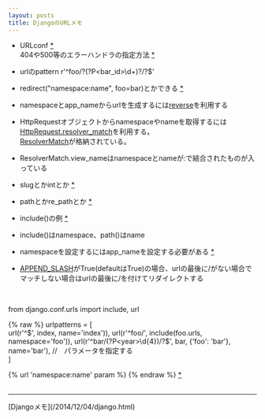 ```yaml
---
layout: posts
title: DjangoのURLメモ 
---
```

* URLconf [\*](https://docs.djangoproject.com/en/stable/topics/http/urls/#example)   
404や500等のエラーハンドラの指定方法 [\*](https://docs.djangoproject.com/en/1.10/topics/http/views/#customizing-error-views)    

* urlのpattern  r'^foo/?(?P<bar_id>\d+)?/?$'
   
* redirect("namespace:name", foo=bar)とかできる [*](https://docs.djangoproject.com/en/stable/topics/http/shortcuts/#examples) 

* namespaceとapp_nameからurlを生成するには[reverse](https://docs.djangoproject.com/en/stable/urlresolvers/#reverse)を利用する

* HttpRequestオブジェクトからnamespaceやnameを取得するには[HttpRequest.resolver_match](https://docs.djangoproject.com/en/stable/ref/request-response/#django.http.HttpRequest.resolver_match)を利用する。   
[ResolverMatch](https://docs.djangoproject.com/en/stable/ref/urlresolvers/#django.core.urlresolvers.ResolverMatch)が格納されている。   

* ResolverMatch.view_nameはnamespaceとnameが:で結合されたものが入っている    

* slugとかintとか [\*](https://docs.djangoproject.com/en/2.0/topics/http/urls/#path-converters)  

* pathとかre_pathとか [\*](https://docs.djangoproject.com/en/2.0/ref/urls/#module-django.urls.conf)

* include()の例 [\*](https://docs.djangoproject.com/en/2.0/topics/http/urls/#including-other-urlconfs)

* include()はnamespace、path()はname

* namespaceを設定するにはapp_nameを設定する必要がある [\*](https://docs.djangoproject.com/en/2.0/topics/http/urls/#namespaces-and-include)  
* [APPEND_SLASH](https://docs.djangoproject.com/en/stable/ref/settings/#append-slash)がTrue(defaultはTrue)の場合、urlの最後に/がない場合でマッチしない場合はurlの最後に/を付けてリダイレクトする

<br>


from django.conf.urls import include, url

{% raw %}
urlpatterns = [  
    url(r'^$', index, name='index')),  
    url(r'^foo/', include(foo.urls, namespace='foo')),  
    url(r'^bar/(?P<year>\d{4})/?$', bar, {'foo': 'bar'}, name='bar'), //　パラメータを指定する  
]

{% url 'namespace:name' param %}
{% endraw %}
[\*](https://docs.djangoproject.com/en/1.10/topics/http/urls/#passing-extra-options-to-view-functions)  
<br/>
<hr/>
[Djangoメモ](/2014/12/04/django.html)
